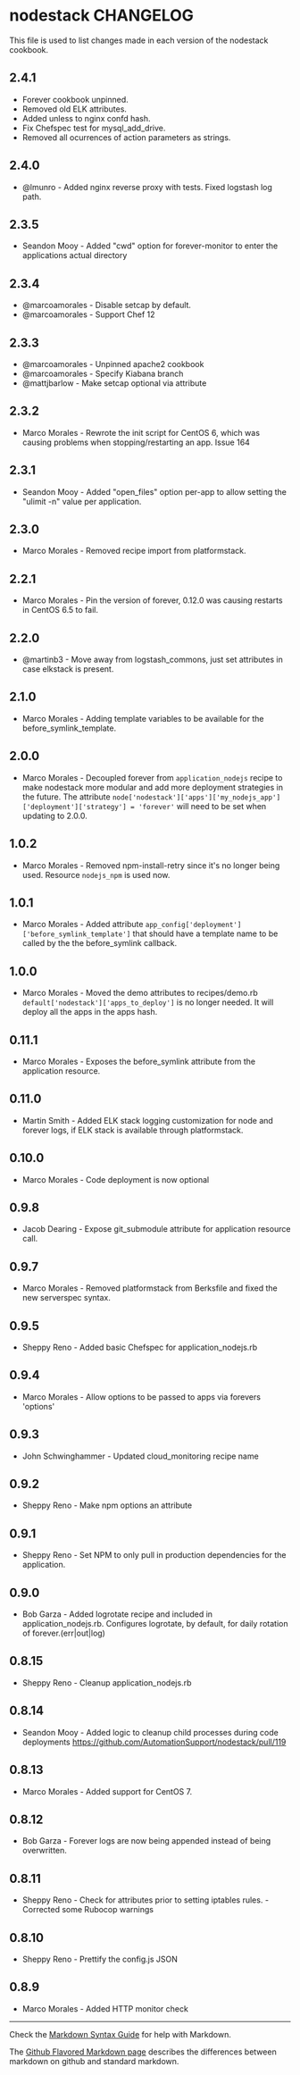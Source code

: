 nodestack CHANGELOG
===================

This file is used to list changes made in each version of the nodestack cookbook.

2.4.1
---
- Forever cookbook unpinned.
- Removed old ELK attributes.
- Added unless to nginx confd hash.
- Fix Chefspec test for mysql_add_drive.
- Removed all ocurrences of action parameters as strings.

2.4.0
---
- @lmunro - Added nginx reverse proxy with tests. Fixed logstash log path.

2.3.5
---

- Seandon Mooy - Added "cwd" option for forever-monitor to enter the applications actual directory

2.3.4
---

- @marcoamorales - Disable setcap by default.
- @marcoamorales - Support Chef 12

2.3.3
---

- @marcoamorales - Unpinned apache2 cookbook
- @marcoamorales - Specify Kiabana branch
- @mattjbarlow - Make setcap optional via attribute

2.3.2
---

- Marco Morales - Rewrote the init script for CentOS 6, which was causing problems when stopping/restarting an app. Issue 164

2.3.1
---

- Seandon Mooy - Added "open_files" option per-app to allow setting the "ulimit -n" value per application.

2.3.0
---

- Marco Morales - Removed recipe import from platformstack.

2.2.1
---

- Marco Morales - Pin the version of forever, 0.12.0 was causing restarts in CentOS 6.5 to fail.

2.2.0
---

- @martinb3 - Move away from logstash_commons, just set attributes in case elkstack is present.

2.1.0
---
- Marco Morales - Adding template variables to be available for the before_symlink_template.

2.0.0
---
- Marco Morales - Decoupled forever from `application_nodejs` recipe to make nodestack more modular and add more deployment strategies in the future. The attribute `node['nodestack']['apps']['my_nodejs_app']['deployment']['strategy'] = 'forever'` will need to be set when updating to 2.0.0.

1.0.2
---
- Marco Morales - Removed npm-install-retry since it's no longer being used. Resource `nodejs_npm` is used now.

1.0.1
---
- Marco Morales - Added attribute `app_config['deployment']['before_symlink_template']` that should have a template name to be called by the the before_symlink callback.

1.0.0
---
- Marco Morales - Moved the demo attributes to recipes/demo.rb `default['nodestack']['apps_to_deploy']` is no longer needed. It will deploy all the apps in the apps hash.

0.11.1
---
- Marco Morales - Exposes the before_symlink attribute from the application resource.

0.11.0
---
- Martin Smith - Added ELK stack logging customization for node and forever logs, if ELK stack is available through platformstack.

0.10.0
---
- Marco Morales - Code deployment is now optional

0.9.8
---
- Jacob Dearing - Expose git_submodule attribute for application resource call.

0.9.7
---
- Marco Morales - Removed platformstack from Berksfile and fixed the new serverspec syntax.

0.9.5
-----
- Sheppy Reno - Added basic Chefspec for application_nodejs.rb

0.9.4
---
- Marco Morales - Allow options to be passed to apps via forevers 'options'

0.9.3
-----
- John Schwinghammer - Updated cloud_monitoring recipe name

0.9.2
-----
- Sheppy Reno - Make npm options an attribute

0.9.1
-----
- Sheppy Reno - Set NPM to only pull in production dependencies for the application.

0.9.0
-----
- Bob Garza - Added logrotate recipe and included in application_nodejs.rb.  Configures logrotate, by default, for daily rotation of forever.(err|out|log)

0.8.15
------
- Sheppy Reno - Cleanup application_nodejs.rb

0.8.14
------
- Seandon Mooy - Added logic to cleanup child processes during code deployments https://github.com/AutomationSupport/nodestack/pull/119

0.8.13
------
- Marco Morales - Added support for CentOS 7.

0.8.12
------
- Bob Garza - Forever logs are now being appended instead of being overwritten.

0.8.11
------
- Sheppy Reno - Check for attributes prior to setting iptables rules.
              - Corrected some Rubocop warnings

0.8.10
------
- Sheppy Reno - Prettify the config.js JSON

0.8.9
-----
- Marco Morales - Added HTTP monitor check


- - -
Check the [Markdown Syntax Guide](http://daringfireball.net/projects/markdown/syntax) for help with Markdown.

The [Github Flavored Markdown page](http://github.github.com/github-flavored-markdown/) describes the differences between markdown on github and standard markdown.
